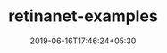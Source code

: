 ---
title: "retinanet-examples"
date: 2019-06-16T17:46:24+05:30
type: "organisations"
org_name: "NVIDIA Corporation"
repo_desc: "Fast and accurate object detection with end-to-end GPU optimization"
repo_link: https://github.com/NVIDIA/retinanet-examples
---